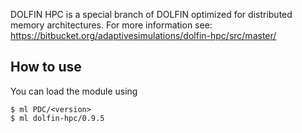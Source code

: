 DOLFIN HPC is a special branch of DOLFIN optimized for distributed memory architectures.
For more information see: https://bitbucket.org/adaptivesimulations/dolfin-hpc/src/master/

## How to use

You can load the module using
```
$ ml PDC/<version>
$ ml dolfin-hpc/0.9.5
```
